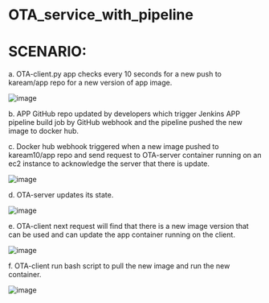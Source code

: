 # OTA_service_with_pipeline

# SCENARIO:

a.	OTA-client.py app checks every 10 seconds for a new push to kaream/app repo for a new version of app image.

![image](https://github.com/kaream1adel/OTA_service_with_pipeline/assets/96724633/35daa58b-aecc-437c-841f-d047ce245fce)

 
b.	APP GitHub repo updated by developers which trigger Jenkins APP pipeline build job by GitHub webhook and the pipeline pushed the new image to docker hub.

c.	Docker hub webhook triggered when a new image pushed to kaream10/app repo and send request to OTA-server container running on an ec2 instance to acknowledge the server that there is update.

![image](https://github.com/kaream1adel/OTA_service_with_pipeline/assets/96724633/dd66ac57-148c-4017-8720-95c531779729)

 
d.	OTA-server updates its state.

![image](https://github.com/kaream1adel/OTA_service_with_pipeline/assets/96724633/033ba7fb-101f-4ab0-8098-30cab3d1b01a)

 
e.	OTA-client next request will find that there is a new image version that can be used and can update the app container running on the client. 

![image](https://github.com/kaream1adel/OTA_service_with_pipeline/assets/96724633/6ef1c4bb-e912-4768-9fb2-6ea1a57a8c9c)

 
f.	OTA-client run bash script to pull the new image and run the new container. 

![image](https://github.com/kaream1adel/OTA_service_with_pipeline/assets/96724633/14ccc4c4-2a97-4cbb-9b2b-31a94d45ad36)

 
